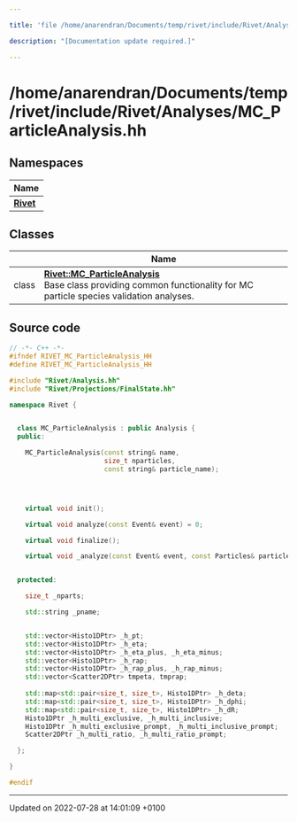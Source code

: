 ```yaml
---

title: 'file /home/anarendran/Documents/temp/rivet/include/Rivet/Analyses/MC_ParticleAnalysis.hh'

description: "[Documentation update required.]"

---
```


# /home/anarendran/Documents/temp/rivet/include/Rivet/Analyses/MC_ParticleAnalysis.hh



## Namespaces

| Name           |
| -------------- |
| **[Rivet](http://example.org/namespaces/namespacerivet/)**  |

## Classes

|                | Name           |
| -------------- | -------------- |
| class | **[Rivet::MC_ParticleAnalysis](http://example.org/classes/classrivet_1_1mc__particleanalysis/)** <br>Base class providing common functionality for MC particle species validation analyses.  |




## Source code

```cpp
// -*- C++ -*-
#ifndef RIVET_MC_ParticleAnalysis_HH
#define RIVET_MC_ParticleAnalysis_HH

#include "Rivet/Analysis.hh"
#include "Rivet/Projections/FinalState.hh"

namespace Rivet {


  class MC_ParticleAnalysis : public Analysis {
  public:

    MC_ParticleAnalysis(const string& name,
                        size_t nparticles,
                        const string& particle_name);




    virtual void init();

    virtual void analyze(const Event& event) = 0;

    virtual void finalize();

    virtual void _analyze(const Event& event, const Particles& particles);


  protected:

    size_t _nparts;

    std::string _pname;


    std::vector<Histo1DPtr> _h_pt;
    std::vector<Histo1DPtr> _h_eta;
    std::vector<Histo1DPtr> _h_eta_plus, _h_eta_minus;
    std::vector<Histo1DPtr> _h_rap;
    std::vector<Histo1DPtr> _h_rap_plus, _h_rap_minus;
    std::vector<Scatter2DPtr> tmpeta, tmprap;
    
    std::map<std::pair<size_t, size_t>, Histo1DPtr> _h_deta;
    std::map<std::pair<size_t, size_t>, Histo1DPtr> _h_dphi;
    std::map<std::pair<size_t, size_t>, Histo1DPtr> _h_dR;
    Histo1DPtr _h_multi_exclusive, _h_multi_inclusive;
    Histo1DPtr _h_multi_exclusive_prompt, _h_multi_inclusive_prompt;
    Scatter2DPtr _h_multi_ratio, _h_multi_ratio_prompt;

  };

}

#endif
```


-------------------------------

Updated on 2022-07-28 at 14:01:09 +0100
